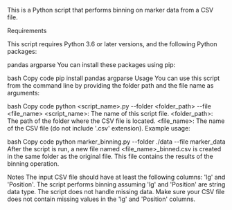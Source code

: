This is a Python script that performs binning on marker data from a CSV file.

Requirements

This script requires Python 3.6 or later versions, and the following Python packages:

pandas
argparse
You can install these packages using pip:

bash
Copy code
pip install pandas argparse
Usage
You can use this script from the command line by providing the folder path and the file name as arguments:

bash
Copy code
python <script_name>.py --folder <folder_path> --file <file_name>
<script_name>: The name of this script file.
<folder_path>: The path of the folder where the CSV file is located.
<file_name>: The name of the CSV file (do not include '.csv' extension).
Example usage:

bash
Copy code
python marker_binning.py --folder ./data --file marker_data
After the script is run, a new file named <file_name>_binned.csv is created in the same folder as the original file. This file contains the results of the binning operation.

Notes
The input CSV file should have at least the following columns: 'lg' and 'Position'.
The script performs binning assuming 'lg' and 'Position' are string data type.
The script does not handle missing data. Make sure your CSV file does not contain missing values in the 'lg' and 'Position' columns.
